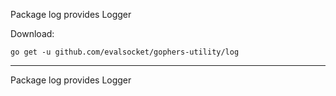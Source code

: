 Package log provides Logger

Download:
```shell
go get -u github.com/evalsocket/gophers-utility/log
```

* * *
Package log provides Logger
